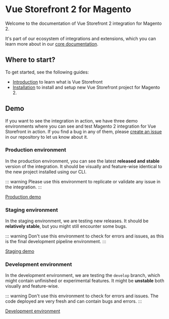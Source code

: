# Vue Storefront 2 for Magento

Welcome to the documentation of Vue Storefront 2 integration for Magento 2.

It's part of our ecosystem of integrations and extensions, which you can learn more about in our [core documentation](https://docs.vuestorefront.io/v2/).

## Where to start?

To get started, see the following guides:

- [Introduction](https://docs.vuestorefront.io/v2/getting-started/introduction.html) to learn what is Vue Storefront
- [Installation](/installation-setup/installation.html) to install and setup new Vue Storefront project for Magento 2.

## Demo

If you want to see the integration in action, we have three demo environments where you can see and test Magento 2 integration for Vue Storefront in action. If you find a bug in any of them, please [create an issue](https://github.com/vuestorefront/magento2/issues/new/choose) in our repository to let us know about it.

### Production environment

In the production environment, you can see the latest **released and stable** version of the integration. It should be visually and feature-wise identical to the new project installed using our CLI. 

::: warning 
Please use this environment to replicate or validate any issue in the integration. 
:::

[Production demo](https://demo-magento2.europe-west1.gcp.vuestorefront.cloud)

### Staging environment

In the staging environment, we are testing new releases. It should be **relatively stable**, but you might still encounter some bugs.

::: warning 
Don't use this environment to check for errors and issues, as this is the final development pipeline environment. 
:::

[Staging demo](https://demo-magento2-canary.europe-west1.gcp.storefrontcloud.io)

### Development environment

In the development environment, we are testing the `develop` branch, which might contain unfinished or experimental features. It might be **unstable** both visually and feature-wise.

::: warning 
Don't use this environment to check for errors and issues. The code deployed are very fresh and can contain bugs and errors. 
:::

[Development environment](https://demo-magento2-dev.europe-west1.gcp.storefrontcloud.io)

